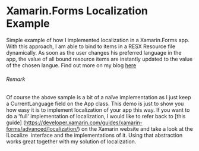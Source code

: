 # Xamarin.Forms Localization Example
Simple example of how I implemented localization in a Xamarin.Forms app. With this approach, I am able to bind to items in a RESX Resource file dynamically. As soon as the user changes his preferred language in the app, the value of all bound resource items are instantly updated to the value of the chosen langue. Find out more on my blog [here](http://blog.pieeatingninjas.be/2017/05/20/dynamically-binding-resx-resources-in-xamarin-forms)

###### Remark 
Of course the above sample is a bit of a naïve implementation as I just keep a CurrentLanguage field on the App class. This demo is just to show you how easy it is to implement localization of your app this way. If you want to do a 'full' implementation of localization, I would like to refer back to [this guide] (https://developer.xamarin.com/guides/xamarin-forms/advanced/localization/) on the Xamarin website and take a look at the ILocalize  interface and the implementations of it. Using that abstraction works great together with my solution of localization.